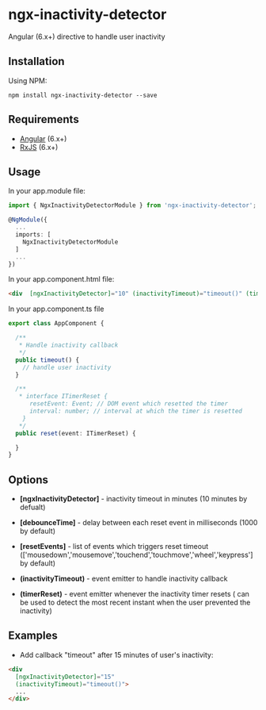 # ngx-inactivity-detector
Angular (6.x+) directive to handle user inactivity


## Installation
Using NPM:
```
npm install ngx-inactivity-detector --save
```


## Requirements
 - [Angular](https://github.com/angular/angular) (6.x+)
 - [RxJS](https://github.com/Reactive-Extensions/RxJS)  (6.x+)

## Usage
In your app.module file:
```ts
import { NgxInactivityDetectorModule } from 'ngx-inactivity-detector';

@NgModule({
  ...
  imports: [
    NgxInactivityDetectorModule
  ]
  ...
})
```


In your app.component.html file:
```html
<div  [ngxInactivityDetector]="10" (inactivityTimeout)="timeout()" (timerReset)="reset($event)">
```

In your app.component.ts file
```ts
export class AppComponent {

  /**
   * Handle inactivity callback
   */
  public timeout() {
    // handle user inactivity
  }

  /**
   * interface ITimerReset {
      resetEvent: Event; // DOM event which resetted the timer
      interval: number; // interval at which the timer is resetted
    }
   */
  public reset(event: ITimerReset) {

  }
}
```


## Options
- **[ngxInactivityDetector]** - inactivity timeout in minutes (10 minutes by defualt)
- **[debounceTime]** - delay between each reset event in milliseconds (1000 by default)
- **[resetEvents]** - list of events which triggers reset timeout (['mousedown','mousemove','touchend','touchmove','wheel','keypress'] by default)
 
- **(inactivityTimeout)** - event emitter to handle inactivity callback
- **(timerReset)** - event emitter whenever the inactivity timer resets ( can be used to detect the most recent instant when the user prevented the inactivity)


## Examples
- Add callback "timeout" after 15 minutes of user's inactivity:
```html
<div
  [ngxInactivityDetector]="15"
  (inactivityTimeout)="timeout()">
  ...
</div>
